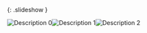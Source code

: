 {: .slideshow }

![Description 0](https://gyanl.com/assets/-0.png)![Description 1](https://gyanl.com/assets/-1.png)![Description 2](https://gyanl.com/assets/-2.png)

